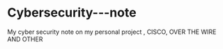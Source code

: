 # Cybersecurity---note
My cyber security note on my personal project , CISCO, OVER THE WIRE  AND OTHER 
